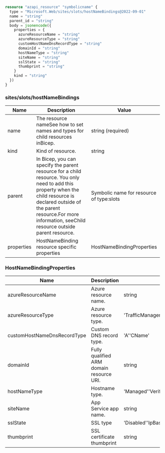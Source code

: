 ```terraform
resource "azapi_resource" "symbolicname" {
  type = "Microsoft.Web/sites/slots/hostNameBindings@2022-09-01"
  name = "string"
  parent_id = "string"
  body = jsonencode({
    properties = {
      azureResourceName = "string"
      azureResourceType = "string"
      customHostNameDnsRecordType = "string"
      domainId = "string"
      hostNameType = "string"
      siteName = "string"
      sslState = "string"
      thumbprint = "string"
    }
    kind = "string"
  })
}

```

### sites/slots/hostNameBindings

| Name | Description | Value |
|-|-|-|
| name | The resource nameSee how to set names and types for child resources inBicep. | string (required) |
| kind | Kind of resource. | string |
| parent | In Bicep, you can specify the parent resource for a child resource. You only need to add this property when the child resource is declared outside of the parent resource.For more information, seeChild resource outside parent resource. | Symbolic name for resource of type:slots |
| properties | HostNameBinding resource specific properties | HostNameBindingProperties |


### HostNameBindingProperties

| Name | Description | Value |
|-|-|-|
| azureResourceName | Azure resource name. | string |
| azureResourceType | Azure resource type. | 'TrafficManager''Website' |
| customHostNameDnsRecordType | Custom DNS record type. | 'A''CName' |
| domainId | Fully qualified ARM domain resource URI. | string |
| hostNameType | Hostname type. | 'Managed''Verified' |
| siteName | App Service app name. | string |
| sslState | SSL type | 'Disabled''IpBasedEnabled''SniEnabled' |
| thumbprint | SSL certificate thumbprint | string |


